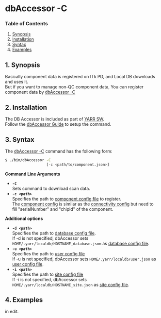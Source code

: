 # dbAccessor -C

### Table of Contents

1. [Synopsis](#1-synopsis)
2. [Installation](#2-installation)
3. [Syntax](#3-syntax)
4. [Examples](#4-examples)

## 1. Synopsis

Basically component data is registered on ITk PD, and Local DB downloads and uses it.<br>
But if you want to manage non-QC component data, You can register component data by [dbAccessor -C](accessor-c.md)

## 2. Installation

The DB Accessor is included as part of [YARR SW](https://yarr.readthedocs.io/en/latest/).<br>
Follow the [dbAccessor Guide](accessor.md) to setup the command.

## 3. Syntax

The [dbAccessor -C](accessor-c.md) command has the following form:

```bash
$ ./bin/dbAccessor -C
                   [-c <path/to/component.json>]
```

**Command Line Arguments**

- **``-C``** <br>
Sets command to download scan data.
- **``-c <path>``**<br>
Specifies the path to [component config file](config.md) to register.<br>
The [component config](config.md) is similar as the [connectivity config](config.md) but need to fill "serialNumber" and "chipId" of the component.

**Additional options**

- **``-d <path>``**<br>
Specifies the path to [database config file](database-config.md).<br>
If -d is not specified, dbAccessor sets `HOME/.yarr/localdb/HOSTNAME_database.json` as [database config file](database-config.md).
- **``-u <path>``**<br>
Specifies the path to [user config file](user-config.md)<br>
If -u is not specified, dbAccessor sets `HOME/.yarr/localdb/user.json` as [user config file](user-config.md).
- **``-i <path>``**<br>
Specifies the path to [site config file](site-config.md)<br>
If -i is not specified, dbAccessor sets `HOME/.yarr/localdb/HOSTNAME_site.json` as [site config file](site-config.md).

## 4. Examples

in edit.
